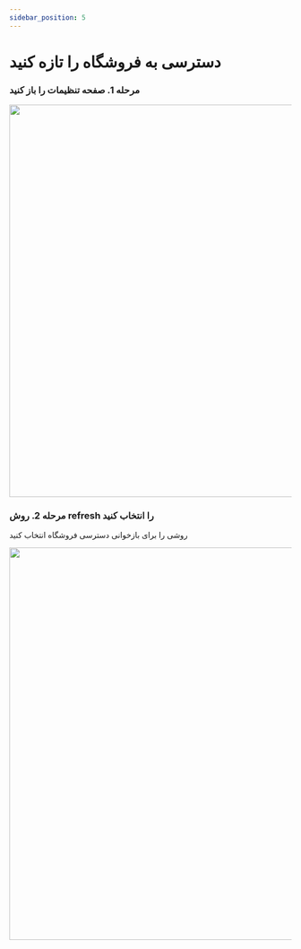 ```yaml
---
sidebar_position: 5
---
```


# دسترسی به فروشگاه را تازه کنید

### مرحله 1. صفحه تنظیمات را باز کنید

<img src="/img/settings .png" height="700" />

### مرحله 2. روش refresh را انتخاب کنید

روشی را برای بازخوانی دسترسی فروشگاه انتخاب کنید

<img src="/img/Screenshot_20220928_110327.png" height="700" />
